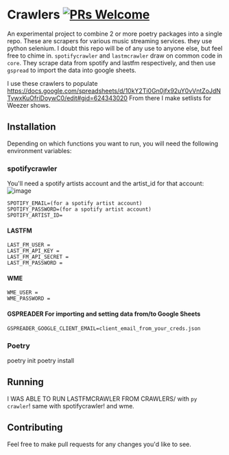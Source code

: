 # Crawlers [![PRs Welcome](https://img.shields.io/badge/PRs-welcome-brightgreen.svg?style=flat-square)](https://makeapullrequest.com)

An experimental project to combine 2 or more poetry packages into a single repo.
These are scrapers for various music streaming services. they use python selenium.
I doubt this repo will be of any use to anyone else, but feel free to chime in.
`spotifycrawler` and `lastmcrawler` draw on common code in `core`.
They scrape data from spotify and lastfm respectively, and then use `gspread` to import the data into google sheets.

I use these crawlers to populate <https://docs.google.com/spreadsheets/d/10kY2Ti0Gn0jfx92uY0vVntZoJdNTywxKuOfriDoywC0/edit#gid=624343020>
From there I make setlists for Weezer shows.

## Installation

Depending on which functions you want to run, you will need the following environment variables:

### spotifycrawler

You'll need a spotify artists account and the artist_id for that account:
![image](https://user-images.githubusercontent.com/24362267/216662746-ba39b0bb-4cdf-48ab-8318-0c8f3424d8c1.png)

```
SPOTIFY_EMAIL=(for a spotify artist account)
SPOTIFY_PASSWORD=(for a spotify artist account)
SPOTIFY_ARTIST_ID=
```

#### LASTFM

```
LAST_FM_USER = 
LAST_FM_API_KEY = 
LAST_FM_API_SECRET = 
LAST_FM_PASSWORD = 
```

#### WME

```
WME_USER = 
WME_PASSWORD = 
```

#### GSPREADER For importing and setting data from/to Google Sheets

`GSPREADER_GOOGLE_CLIENT_EMAIL=client_email_from_your_creds.json`

### Poetry

poetry init
poetry install

## Running

I WAS ABLE TO RUN LASTFMCRAWLER FROM CRAWLERS/ with `py crawler`! same with spotifycrawler! and wme.

## Contributing

Feel free to make pull requests for any changes you'd like to see.  
